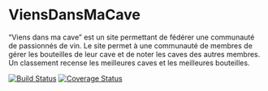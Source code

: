 # ViensDansMaCave

“Viens dans ma cave” est un site permettant de fédérer une communauté de passionnés de vin.
Le site permet à une communauté de membres de gérer les bouteilles de leur cave et de noter les caves des autres membres.
Un classement recense les meilleures caves et les meilleures bouteilles.

[![Build Status](https://travis-ci.org/Oxynos/ViensDansMaCave.svg)](https://travis-ci.org/Oxynos/ViensDansMaCave) [![Coverage Status](https://coveralls.io/repos/Oxynos/ViensDansMaCave/badge.svg?branch=master&service=github)](https://coveralls.io/github/Oxynos/ViensDansMaCave?branch=master)
